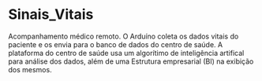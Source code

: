 # Sinais_Vitais

Acompanhamento médico remoto. O Arduíno coleta os dados vitais do paciente e os envia para o banco de dados do centro de saúde. A plataforma do centro de saúde usa um algorítimo de inteligência artifical para análise dos dados, além de uma Estrutura empresarial (BI) na exibição dos mesmos.
